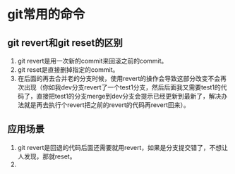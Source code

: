 # git常用的命令

## git revert和git reset的区别
1. git revert是用一次新的commit来回滚之前的commit。
2. git reset是直接删掉指定的commit。
3. 在后面的再去合并老的分支时候，使用revert的操作会导致这部分改变不会再次出现（你如我dev分支revert了一个test1分支，然后后面我又需要test1的代码了，直接把test1的分支merge到dev分支会提示已经更新到最新了，解决办法就是再去执行个revert把之前的revert的代码再revert回来）。

## 应用场景
1. git revert是回退的代码后面还需要就用revert，如果是分支提交错了，不想让人发现，那就reset。
2. 